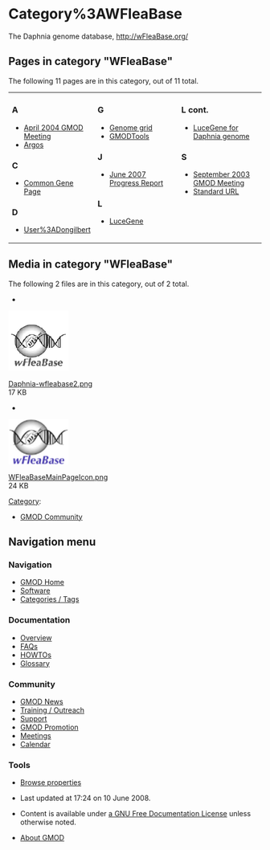 



<span id="top"></span>




# <span dir="auto">Category%3AWFleaBase</span>









The Daphnia genome database,
<a href="http://wFleaBase.org/" class="external free"
rel="nofollow">http://wFleaBase.org/</a>


## Pages in category "WFleaBase"

The following 11 pages are in this category, out of 11 total.



<table style="width: 100%;">
<colgroup>
<col style="width: 33%" />
<col style="width: 33%" />
<col style="width: 33%" />
</colgroup>
<tbody>
<tr class="odd" style="vertical-align: top;">
<td style="width: 33.3%"><h3 id="a">A</h3>
<ul>
<li><a href="April_2004_GMOD_Meeting"
title="April 2004 GMOD Meeting">April 2004 GMOD Meeting</a></li>
<li><a href="Argos" title="Argos">Argos</a></li>
</ul>
<h3 id="c">C</h3>
<ul>
<li><a href="Common_Gene_Page" title="Common Gene Page">Common Gene
Page</a></li>
</ul>
<h3 id="d">D</h3>
<ul>
<li><a href="User%3ADongilbert"
title="User%3ADongilbert">User%3ADongilbert</a></li>
</ul></td>
<td style="width: 33.3%"><h3 id="g">G</h3>
<ul>
<li><a href="Genome_grid" title="Genome grid">Genome grid</a></li>
<li><a href="GMODTools" title="GMODTools">GMODTools</a></li>
</ul>
<h3 id="j">J</h3>
<ul>
<li><a href="June_2007_Progress_Report"
title="June 2007 Progress Report">June 2007 Progress Report</a></li>
</ul>
<h3 id="l">L</h3>
<ul>
<li><a href="LuceGene" title="LuceGene">LuceGene</a></li>
</ul></td>
<td style="width: 33.3%"><h3 id="l-cont.">L cont.</h3>
<ul>
<li><a href="LuceGene_for_Daphnia_genome"
title="LuceGene for Daphnia genome">LuceGene for Daphnia genome</a></li>
</ul>
<h3 id="s">S</h3>
<ul>
<li><a href="September_2003_GMOD_Meeting"
title="September 2003 GMOD Meeting">September 2003 GMOD Meeting</a></li>
<li><a href="Standard_URL" title="Standard URL">Standard URL</a></li>
</ul></td>
</tr>
</tbody>
</table>




## Media in category "WFleaBase"

The following 2 files are in this category, out of 2 total.

- 

  

  

  <img
  src="https://raw.githubusercontent.com/GMOD/gmod.github.io/main/mediawiki/images/thumb/4/4d/Daphnia-wfleabase2.png/120px-Daphnia-wfleabase2.png"
  width="120" height="120" alt="Daphnia-wfleabase2.png" />

  

  

  

  [Daphnia-wfleabase2.png](File:Daphnia-wfleabase2.png "File:Daphnia-wfleabase2.png")  
  17 KB  

  

  

- 

  

  

  <img
  src="https://raw.githubusercontent.com/GMOD/gmod.github.io/main/mediawiki/images/1/15/WFleaBaseMainPageIcon.png" width="120"
  height="90" alt="WFleaBaseMainPageIcon.png" />

  

  

  

  [WFleaBaseMainPageIcon.png](File:WFleaBaseMainPageIcon.png "File:WFleaBaseMainPageIcon.png")  
  24 KB  

  

  





[Category](Special%3ACategories "Special%3ACategories"):

- [GMOD Community](Category%3AGMOD_Community "Category%3AGMOD Community")






## Navigation menu









### Navigation



- <span id="n-GMOD-Home">[GMOD Home](Main_Page)</span>
- <span id="n-Software">[Software](GMOD_Components)</span>
- <span id="n-Categories-.2F-Tags">[Categories /
  Tags](Categories)</span>




### Documentation



- <span id="n-Overview">[Overview](Overview)</span>
- <span id="n-FAQs">[FAQs](Category%3AFAQ)</span>
- <span id="n-HOWTOs">[HOWTOs](Category%3AHOWTO)</span>
- <span id="n-Glossary">[Glossary](Glossary)</span>




### Community



- <span id="n-GMOD-News">[GMOD News](GMOD_News)</span>
- <span id="n-Training-.2F-Outreach">[Training /
  Outreach](Training_and_Outreach)</span>
- <span id="n-Support">[Support](Support)</span>
- <span id="n-GMOD-Promotion">[GMOD Promotion](GMOD_Promotion)</span>
- <span id="n-Meetings">[Meetings](Meetings)</span>
- <span id="n-Calendar">[Calendar](Calendar)</span>




### Tools

- <span id="t-smwbrowselink"><a href="Special%3ABrowse/Category%3AWFleaBase" rel="smw-browse">Browse
  properties</a></span>



- <span id="footer-info-lastmod">Last updated at 17:24 on 10 June
  2008.</span>
<!-- - <span id="footer-info-viewcount">19,782 page views.</span> -->
- <span id="footer-info-copyright">Content is available under
  <a href="http://www.gnu.org/licenses/fdl-1.3.html" class="external"
  rel="nofollow">a GNU Free Documentation License</a> unless otherwise
  noted.</span>

<!-- -->

- <span id="footer-places-about">[About
  GMOD](GMOD%3AAbout "GMOD%3AAbout")</span>

<!-- -->




